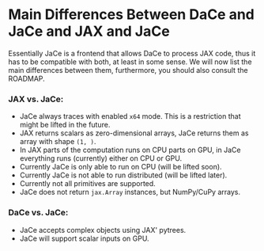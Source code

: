 # Main Differences Between DaCe and JaCe and JAX and JaCe

Essentially JaCe is a frontend that allows DaCe to process JAX code, thus it has to be compatible with both, at least in some sense.
We will now list the main differences between them, furthermore, you should also consult the ROADMAP.

### JAX vs. JaCe:

- JaCe always traces with enabled `x64` mode.
  This is a restriction that might be lifted in the future.
- JAX returns scalars as zero-dimensional arrays, JaCe returns them as array with shape `(1, )`.
- In JAX parts of the computation runs on CPU parts on GPU, in JaCe everything runs (currently) either on CPU or GPU.
- Currently JaCe is only able to run on CPU (will be lifted soon).
- Currently JaCe is not able to run distributed (will be lifted later).
- Currently not all primitives are supported.
- JaCe does not return `jax.Array` instances, but NumPy/CuPy arrays.

### DaCe vs. JaCe:

- JaCe accepts complex objects using JAX' pytrees.
- JaCe will support scalar inputs on GPU.
